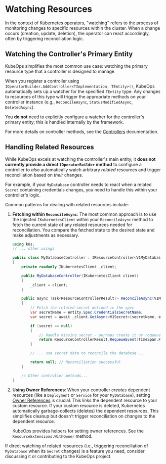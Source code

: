 # Watching Resources

In the context of Kubernetes operators, "watching" refers to the process of monitoring changes to specific resources within the cluster. When a change occurs (creation, update, deletion), the operator can react accordingly, often by triggering reconciliation logic.

## Watching the Controller's Primary Entity

KubeOps simplifies the most common use case: watching the primary resource type that a controller is designed to manage.

When you register a controller using `IOperatorBuilder.AddController<TImplementation, TEntity>()`, KubeOps automatically sets up a watcher for the specified `TEntity` type. Any changes to resources of this type will trigger the appropriate methods on your controller instance (e.g., `ReconcileAsync`, `StatusModifiedAsync`, `DeletedAsync`).

You **do not** need to explicitly configure a watcher for the controller's primary entity; this is handled internally by the framework.

For more details on controller methods, see the [Controllers](./controllers.md) documentation.

## Handling Related Resources

While KubeOps excels at watching the controller's main entity, it **does not currently provide a direct `IOperatorBuilder` method** to configure a controller to *also* automatically watch arbitrary *related* resources and trigger reconciliation based on *their* changes.

For example, if your `MyDatabase` controller needs to react when a related `Secret` containing credentials changes, you need to handle this within your controller's logic.

Common patterns for dealing with related resources include:

1.  **Fetching within `ReconcileAsync`**: The most common approach is to use the injected `IKubernetesClient` within your `ReconcileAsync` method to fetch the current state of any related resources needed for reconciliation. You compare the fetched state to the desired state and make adjustments as necessary.

    ```csharp
    using k8s;
    // ... other usings

    public class MyDatabaseController : IResourceController<V1MyDatabase>
    {
        private readonly IKubernetesClient _client;

        public MyDatabaseController(IKubernetesClient client)
        {
            _client = client;
        }

        public async Task<ResourceControllerResult?> ReconcileAsync(V1MyDatabase entity)
        {
            // Fetch the related secret defined in the spec
            var secretName = entity.Spec.CredentialsSecretName;
            var secret = await _client.GetAsync<V1Secret>(secretName, entity.Metadata.NamespaceProperty);

            if (secret == null)
            {
                // Handle missing secret - perhaps create it or requeue
                return ResourceControllerResult.RequeueEvent(TimeSpan.FromMinutes(1));
            }

            // ... use secret data to reconcile the database ...

            return null; // Reconciliation successful
        }

        // Other controller methods...
    }
    ```

2.  **Using Owner References**: When your controller *creates* dependent resources (like a `Deployment` or `Service` for your `MyDatabase`), setting [Owner References](https://kubernetes.io/docs/concepts/overview/working-with-objects/owners-dependents/) is crucial. This links the dependent resource to your custom resource. If your custom resource is deleted, Kubernetes automatically garbage-collects (deletes) the dependent resources. This simplifies cleanup but doesn't trigger reconciliation on *changes* to the dependent resource.

    KubeOps provides helpers for setting owner references. See the `ResourceExtensions.WithOwner` method.

If direct watching of related resources (i.e., triggering reconciliation of `MyDatabase` when its `Secret` changes) is a feature you need, consider discussing it or contributing to the KubeOps project.
